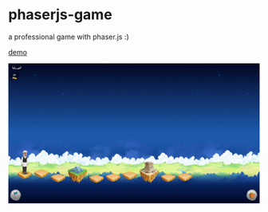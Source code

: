 # phaserjs-game
a professional game with phaser.js :)

[demo](https://dalirnet.github.io/phaserjs-game/)

![screenshot](https://raw.githubusercontent.com/dalirnet/phaserjs-game/master/screenshot-dalirnet.github.io.png)
